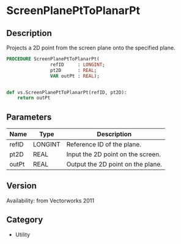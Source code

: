 # ScreenPlanePtToPlanarPt

## Description
Projects a 2D point from the screen plane onto the specified plane.

```pascal
PROCEDURE ScreenPlanePtToPlanarPt(
				refID     : LONGINT;
				pt2D      : REAL;
				VAR outPt : REAL);
```

```python

def vs.ScreenPlanePtToPlanarPt(refID, pt2D):
    return outPt
```

## Parameters
|Name|Type|Description|
|---|---|---|
|refID|LONGINT|Reference ID of the plane.|
|pt2D|REAL|Input the 2D point on the screen.|
|outPt|REAL|Output the 2D point on the plane.|

## Version
Availability: from Vectorworks 2011
## Category
* Utility

